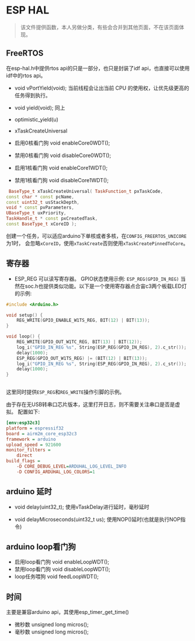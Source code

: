 # ESP HAL

>该文件提供函数，本人另做分类，有些会合并到其他页面，不在该页面体现。

## FreeRTOS
在esp-hal.h中提供rtos api的只是一部分，也只是封装了idf api，也直接可以使用idf中的rtos api。
* void vPortYield(void);
当前线程会让出当前 CPU 的使用权，让优先级更高的任务得到执行。
* void yield(void); 同上

* optimistic_yield(u) 
* xTaskCreateUniversal

* 启用0核看门狗
    void enableCore0WDT();
* 禁用0核看门狗
  void disableCore0WDT();
* 启用1核看门狗
  void enableCore1WDT();
* 禁用1核看门狗
  void disableCore1WDT();

```C++
 BaseType_t xTaskCreateUniversal( TaskFunction_t pxTaskCode,
const char * const pcName,
const uint32_t usStackDepth,
void * const pvParameters,
UBaseType_t uxPriority,
TaskHandle_t * const pxCreatedTask,
const BaseType_t xCoreID );
```
创建一个任务，可以适应arduino下单核或者多核，在`CONFIG_FREERTOS_UNICORE`为1时，
会忽略`xCoreID`，使用`xTaskCreate`否则使用`xTaskCreatePinnedToCore`。

## 寄存器

* ESP_REG
可以读写寄存器。
GPIO状态使用示例:
`ESP_REG(GPIO_IN_REG)`
当然在soc.h也提供类似功能。以下是一个使用寄存器点合宙c3两个板载LED灯的示例:
```C++
#include <Arduino.h>

void setup() {
    REG_WRITE(GPIO_ENABLE_W1TS_REG, BIT(12) | BIT(13));
}

void loop() {
    REG_WRITE(GPIO_OUT_W1TC_REG, BIT(13) | BIT(12));
    log_i("GPIO_IN_REG %s", String(ESP_REG(GPIO_IN_REG), 2).c_str());
    delay(1000);
    ESP_REG(GPIO_OUT_W1TS_REG) |= (BIT(12) | BIT(13));
    log_i("GPIO_IN_REG %s", String(ESP_REG(GPIO_IN_REG), 2).c_str());
    delay(1000);
}
 
```
这里同时提供`ESP_REG`和`REG_WRITE`操作引脚的示例。

由于存在无USB转串口芯片版本，这里打开日志，则不需要关注串口是否是虚拟。
配置如下:
```Ini
[env:esp32c3]
platform = espressif32
board = airm2m_core_esp32c3
framework = arduino
upload_speed = 921600
monitor_filters =
    direct
build_flags =
    -D CORE_DEBUG_LEVEL=ARDUHAL_LOG_LEVEL_INFO
    -D CONFIG_ARDUHAL_LOG_COLORS=1
```

## arduino 延时
* void delay(uint32_t);
使用vTaskDelay进行延时，毫秒延时

* void delayMicroseconds(uint32_t us);
使用NOP()延时(也就是执行NOP指令)

## arduino loop看门狗
* 启用loop看门狗
void enableLoopWDT();
* 禁用loop看门狗
void disableLoopWDT();
* loop任务喂狗
void feedLoopWDT();

## 时间
主要是兼容arduino api，其使用esp_timer_get_time()
* 微秒数
unsigned long micros();
* 毫秒数
unsigned long micros();